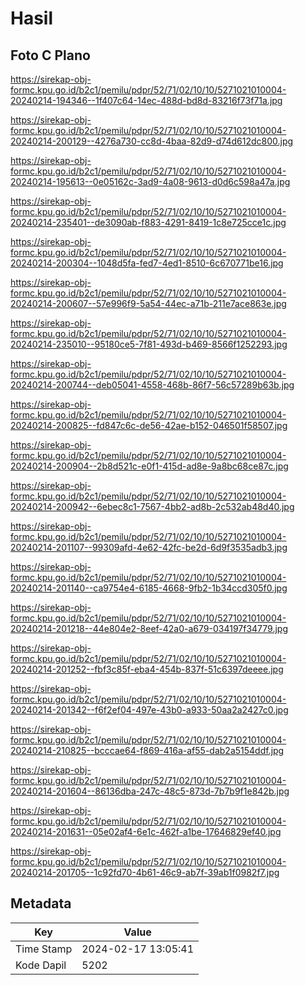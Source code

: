 # Hasil

## Foto C Plano

https://sirekap-obj-formc.kpu.go.id/b2c1/pemilu/pdpr/52/71/02/10/10/5271021010004-20240214-194346--1f407c64-14ec-488d-bd8d-83216f73f71a.jpg

https://sirekap-obj-formc.kpu.go.id/b2c1/pemilu/pdpr/52/71/02/10/10/5271021010004-20240214-200129--4276a730-cc8d-4baa-82d9-d74d612dc800.jpg

https://sirekap-obj-formc.kpu.go.id/b2c1/pemilu/pdpr/52/71/02/10/10/5271021010004-20240214-195613--0e05162c-3ad9-4a08-9613-d0d6c598a47a.jpg

https://sirekap-obj-formc.kpu.go.id/b2c1/pemilu/pdpr/52/71/02/10/10/5271021010004-20240214-235401--de3090ab-f883-4291-8419-1c8e725cce1c.jpg

https://sirekap-obj-formc.kpu.go.id/b2c1/pemilu/pdpr/52/71/02/10/10/5271021010004-20240214-200304--1048d5fa-fed7-4ed1-8510-6c670771be16.jpg

https://sirekap-obj-formc.kpu.go.id/b2c1/pemilu/pdpr/52/71/02/10/10/5271021010004-20240214-200607--57e996f9-5a54-44ec-a71b-211e7ace863e.jpg

https://sirekap-obj-formc.kpu.go.id/b2c1/pemilu/pdpr/52/71/02/10/10/5271021010004-20240214-235010--95180ce5-7f81-493d-b469-8566f1252293.jpg

https://sirekap-obj-formc.kpu.go.id/b2c1/pemilu/pdpr/52/71/02/10/10/5271021010004-20240214-200744--deb05041-4558-468b-86f7-56c57289b63b.jpg

https://sirekap-obj-formc.kpu.go.id/b2c1/pemilu/pdpr/52/71/02/10/10/5271021010004-20240214-200825--fd847c6c-de56-42ae-b152-046501f58507.jpg

https://sirekap-obj-formc.kpu.go.id/b2c1/pemilu/pdpr/52/71/02/10/10/5271021010004-20240214-200904--2b8d521c-e0f1-415d-ad8e-9a8bc68ce87c.jpg

https://sirekap-obj-formc.kpu.go.id/b2c1/pemilu/pdpr/52/71/02/10/10/5271021010004-20240214-200942--6ebec8c1-7567-4bb2-ad8b-2c532ab48d40.jpg

https://sirekap-obj-formc.kpu.go.id/b2c1/pemilu/pdpr/52/71/02/10/10/5271021010004-20240214-201107--99309afd-4e62-42fc-be2d-6d9f3535adb3.jpg

https://sirekap-obj-formc.kpu.go.id/b2c1/pemilu/pdpr/52/71/02/10/10/5271021010004-20240214-201140--ca9754e4-6185-4668-9fb2-1b34ccd305f0.jpg

https://sirekap-obj-formc.kpu.go.id/b2c1/pemilu/pdpr/52/71/02/10/10/5271021010004-20240214-201218--44e804e2-8eef-42a0-a679-034197f34779.jpg

https://sirekap-obj-formc.kpu.go.id/b2c1/pemilu/pdpr/52/71/02/10/10/5271021010004-20240214-201252--fbf3c85f-eba4-454b-837f-51c6397deeee.jpg

https://sirekap-obj-formc.kpu.go.id/b2c1/pemilu/pdpr/52/71/02/10/10/5271021010004-20240214-201342--f6f2ef04-497e-43b0-a933-50aa2a2427c0.jpg

https://sirekap-obj-formc.kpu.go.id/b2c1/pemilu/pdpr/52/71/02/10/10/5271021010004-20240214-210825--bcccae64-f869-416a-af55-dab2a5154ddf.jpg

https://sirekap-obj-formc.kpu.go.id/b2c1/pemilu/pdpr/52/71/02/10/10/5271021010004-20240214-201604--86136dba-247c-48c5-873d-7b7b9f1e842b.jpg

https://sirekap-obj-formc.kpu.go.id/b2c1/pemilu/pdpr/52/71/02/10/10/5271021010004-20240214-201631--05e02af4-6e1c-462f-a1be-17646829ef40.jpg

https://sirekap-obj-formc.kpu.go.id/b2c1/pemilu/pdpr/52/71/02/10/10/5271021010004-20240214-201705--1c92fd70-4b61-46c9-ab7f-39ab1f0982f7.jpg


## Metadata

| Key        | Value               |
| ---------- | ------------------- |
| Time Stamp | 2024-02-17 13:05:41 |
| Kode Dapil | 5202                |



